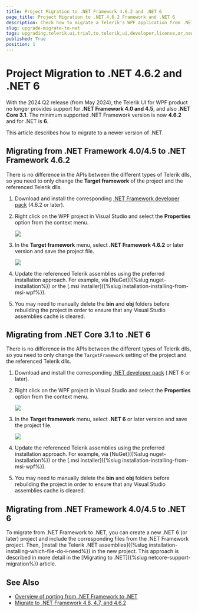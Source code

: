 ```yaml
---
title: Project Migration to .NET Framework 4.6.2 and .NET 6
page_title: Project Migration to .NET 4.6.2 Framework and .NET 6
description: Check how to migrate a Telerik's WPF application from .NET 4.0 or 4.5, or from .NET Core 3.1 to .NET 4.6.2 and .NET 6.
slug: upgrade-migrate-to-net
tags: upgrading,telerik,ui,trial,to,telerik,ui,developer,license,or,newer,version,netframework
published: True
position: 1
---
```


# Project Migration to .NET 4.6.2 and .NET 6

With the 2024 Q2 release (from May 2024), the Telerik UI for WPF product no longer provides support for __.NET Framework 4.0 and 4.5__, and also __.NET Core 3.1__. The minimum supported .NET Framework version is now __4.6.2__ and for .NET is __6__.

This article describes how to migrate to a newer version of .NET.

## Migrating from .NET Framework 4.0/4.5 to .NET Framework 4.6.2

There is no difference in the APIs between the different types of Telerik dlls, so you need to only change the __Target framework__ of the project and the referenced Telerik dlls.

1. Download and install the corresponding [.NET Framework developer pack](https://dotnet.microsoft.com/en-us/download/dotnet-framework/net462) (4.6.2 or later).	
	
2. Right click on the WPF project in Visual Studio and select the __Properties__ option from the context menu.

	![](images/upgrade-migrate-to-net-0.png)
	
3. In the __Target framework__ menu, select __.NET Framework 4.6.2__ or later version and save the project file.

	![](images/upgrade-migrate-to-net-1.png)
	
4. Update the referenced Telerik assemblies using the preferred installation approach. For example, via [NuGet]({%slug nuget-installation%}) or the [.msi installer]({%slug installation-installing-from-msi-wpf%}).

5. You may need to manually delete the __bin__ and __obj__ folders before rebuilding the project in order to ensure that any Visual Studio assemblies cache is cleared.

## Migrating from .NET Core 3.1 to .NET 6

There is no difference in the APIs between the different types of Telerik dlls, so you need to only change the `TargetFramework` setting of the project and the referenced Telerik dlls.

1. Download and install the corresponding [.NET developer pack](https://dotnet.microsoft.com/en-us/download/dotnet/6.0) (.NET 6 or later).	
	
2. Right click on the WPF project in Visual Studio and select the __Properties__ option from the context menu.

	![](images/upgrade-migrate-to-net-2.png)
	
3. In the __Target framework__ menu, select __.NET 6__ or later version and save the project file.

	![](images/upgrade-migrate-to-net-3.png)
	
4. Update the referenced Telerik assemblies using the preferred installation approach. For example, via [NuGet]({%slug nuget-installation%}) or the [.msi installer]({%slug installation-installing-from-msi-wpf%}).

5. You may need to manually delete the __bin__ and __obj__ folders before rebuilding the project in order to ensure that any Visual Studio assemblies cache is cleared.

## Migrating from .NET Framework 4.0/4.5 to .NET 6

To migrate from .NET Framework to .NET, you can create a new .NET 6 (or later) project and include the corresponding files from the .NET Framework project. Then, [install the Telerik .NET assemblies]({%slug installation-installing-which-file-do-i-need%}) in the new project. This approach is described in more detail in the [Migrating to .NET]({%slug netcore-support-migration%}) article.

## See Also  
* [Overview of porting from .NET Framework to .NET](https://learn.microsoft.com/en-us/dotnet/core/porting/)
* [Migrate to .NET Framework 4.8, 4.7, and 4.6.2](https://learn.microsoft.com/en-us/dotnet/framework/migration-guide/)